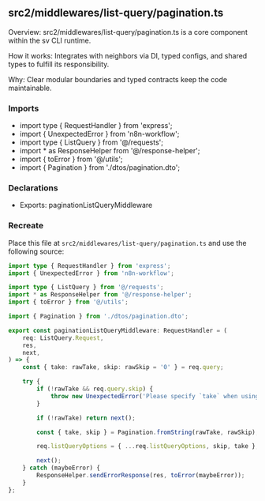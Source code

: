 ## src2/middlewares/list-query/pagination.ts

Overview: src2/middlewares/list-query/pagination.ts is a core component within the sv CLI runtime.

How it works: Integrates with neighbors via DI, typed configs, and shared types to fulfill its responsibility.

Why: Clear modular boundaries and typed contracts keep the code maintainable.

### Imports

- import type { RequestHandler } from 'express';
- import { UnexpectedError } from 'n8n-workflow';
- import type { ListQuery } from '@/requests';
- import * as ResponseHelper from '@/response-helper';
- import { toError } from '@/utils';
- import { Pagination } from './dtos/pagination.dto';

### Declarations

- Exports: paginationListQueryMiddleware

### Recreate

Place this file at `src2/middlewares/list-query/pagination.ts` and use the following source:

```ts
import type { RequestHandler } from 'express';
import { UnexpectedError } from 'n8n-workflow';

import type { ListQuery } from '@/requests';
import * as ResponseHelper from '@/response-helper';
import { toError } from '@/utils';

import { Pagination } from './dtos/pagination.dto';

export const paginationListQueryMiddleware: RequestHandler = (
	req: ListQuery.Request,
	res,
	next,
) => {
	const { take: rawTake, skip: rawSkip = '0' } = req.query;

	try {
		if (!rawTake && req.query.skip) {
			throw new UnexpectedError('Please specify `take` when using `skip`');
		}

		if (!rawTake) return next();

		const { take, skip } = Pagination.fromString(rawTake, rawSkip);

		req.listQueryOptions = { ...req.listQueryOptions, skip, take };

		next();
	} catch (maybeError) {
		ResponseHelper.sendErrorResponse(res, toError(maybeError));
	}
};

```
